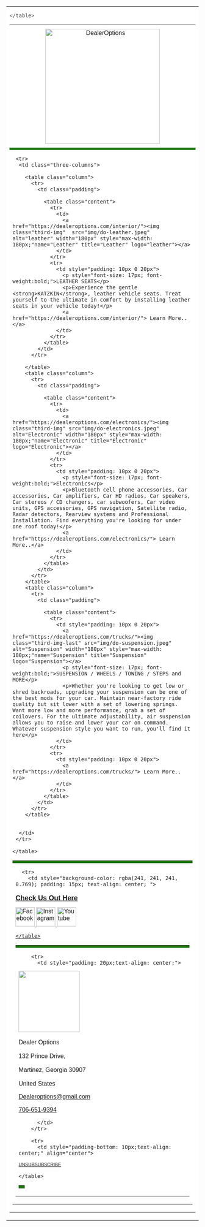 <!DOCTYPE html>
<html lang="en">
<head>
    <meta charset="UTF-8">
    <meta http-equiv="X-UA-Compatible" content="IE=edge">
      <meta http-equiv="Content-Type" content="text/html" charset="utf-8">
    <meta name="viewport" content="width=device-width, initial-scale=1.0">   
      <title>Document</title>
<style type="text/css">

body{
margin: 0;
background-color: #white;
}

table{
border-spacing: 0;
}

td{
padding: 0;
}

img{
border: 0;
}
 
@media screen and (max-width: 600px;){
  img.third-img-last {
    width: 200px!important;
    max-width: 200px!important;
  }
}

.padding {
  padding-right: 0!important;
  padding-left: 0!important;

}

@media screen and (max-width: 400px;){
  img.third-img {
    width: 200px!important;
    max-width: 200px!important;
  }
}

.wrapper{
  width: 100%;
  table-layout: fixed;
  background-color: #cccccccc;
  padding-bottom: 60%;
}

.webkit{
  max-width: 600px;
  background-color: white;
}
.outer{
 background-color: white;
  Margin: 0 auto;
  width: 100%;
  max-width: 600px;
  border-spacing: 0;
  color: #4a4a4a;
  font-family: sans-serif;
}
.three-columns{
  text-align: center;
  font-size: 0;
  line-height: 0;
  padding-top: 20px;
  padding-bottom: 20px;
}

.three-columns .column{
  width: 100%;
  max-width: 300px;
  display: inline-block;
  vertical-align: top;
  border-radius: 5px;
}

.padding{
  padding: 15px;
}

.three-columns .content{
  font-size: 15px;
  line-height: 20px;
}


a{
  text-decoration: none;
  color: #0033ff;
  font-size: 16px;
}






 </style>
</head>
<body>

<center class="wrapper">
  <div class="webkit">
    <table class="outer" align="center">


<tr>
  <td>
    <table width="100%">
          <tr>
            <td  width="100%" style="border-spacing: 0; padding: 10px;text-align: center;" >
              <a href="https://dealeroptions.com/" >
                <img src="img/dealeroptions.png" alt="DealerOptions" width="300px" title="DealerOptions" logo="DealerOptions">
            </td>
         </tr>
      
    </table>
   


  </td>
</tr>

 <tr>
      <td height="4" style="background-color: #197500"></td>
    </tr>

<tr>
  <td>
    <table width="100%"style="border-spacing: 0;">

     <tr>
      <td class="three-columns">

        <table class="column">
          <tr>
            <td class="padding">

              <table class="content">
                <tr>
                  <td>
                    <a href="https://dealeroptions.com/interior/"><img class="third-img"  src="img/do-leather.jpeg" alt="leather" width="180px" style="max-width: 180px;"name="Leather" title="Leather" logo="leather"></a>
                  </td>
                </tr>
                <tr>
                  <td style="padding: 10px 0 20px">
                    <p style="font-size: 17px; font-weight:bold;">LEATHER SEATS</p>
                    <p>Experience the gentle <strong>KATZKIN</strong>, leather vehicle seats. Treat yourself to the ultimate in comfort by installing leather seats in your vehicle today!</p>
                    <a href="https://dealeroptions.com/interior/"> Learn More..</a>
                  </td>
                </tr>
              </table>
            </td>
          </tr>

        </table>
        <table class="column">
          <tr>
            <td class="padding">

              <table class="content">
                <tr>
                  <td>
                    <a href="https://dealeroptions.com/electronics/"><img class="third-img" src="img/do-electronics.jpeg" alt="Electronic" width="180px" style="max-width: 180px;"name="Electronic" title="Electronic" logo="Electronic"></a>
                  </td>
                </tr>
                <tr>
                  <td style="padding: 10px 0 20px">
                    <p style="font-size: 17px; font-weight:bold;">Electronics</p>
                    <p>Bluetooth cell phone accessories, Car accessories, Car amplifiers, Car HD radios, Car speakers, Car stereos / CD changers, car subwoofers, Car video units, GPS accessories, GPS navigation, Satellite radio, Radar detectors, Rearview systems and Professional Installation. Find everything you're looking for under one roof today!</p>
                    <a href="https://dealeroptions.com/electronics/"> Learn More..</a>
                  </td>
                </tr>
              </table>
            </td>
          </tr>
        </table>
        <table class="column">
          <tr>
            <td class="padding">

              <table class="content">
                <tr>
                  <td style="padding: 10px 0 20px">
                    <a href="https://dealeroptions.com/trucks/"><img  class="third-img-last" src="img/do-suspension.jpeg" alt="Suspension" width="180px" style="max-width: 180px;"name="Suspension" title="Suspension" logo="Suspension"></a>
                    <p style="font-size: 17px; font-weight:bold;">SUSPENSION / WHEELS / TOWING / STEPS and MORE</p>
                    <p>Whether you're looking to get low or shred backroads, upgrading your suspension can be one of the best mods for your car. Maintain near-factory ride quality but sit lower with a set of lowering springs. Want more low and more performance, grab a set of coilovers. For the ultimate adjustability, air suspension allows you to raise and lower your car on command. Whatever suspension style you want to run, you'll find it here</p>
                  </td>
                </tr>
                <tr>
                  <td style="padding: 10px 0 20px">
                    <a href="https://dealeroptions.com/trucks/"> Learn More..</a>
                  </td>
                </tr>
              </table>
            </td>
          </tr>
        </table>


      </td>
     </tr> 

    </table> 
  </td>
</tr>

<tr>
  <td height="4" style="background-color: #197500"></td>
</tr>
<tr>
  <td>
    <table width="100%" style="border-spacing: 0;">

      <tr>
        <td style="background-color: rgba(241, 241, 241, 0.769); padding: 15px; text-align: center; ">
<p style="font-size: 18px; color:#197500; margin-bottom: 13px;"><a style="font-size: 16ps; font-weight: bold; "  href="https://dealeroptions.com/">Check Us Out Here</a></p>
          <a href="https://www.facebook.com/dealeroptions">
            <img src="img/circle-facebook.png" alt="Facebook" width="50" name="Facebook" title="Facebook" logo="Facebook">
          </a>
          <a href="https://www.instagram.com/dealeroptions/?hl=en">
            <img src="img/circle-instagram.png" alt="Instagram" name="Instagram" title="Instagram" logo="Instagram" width="50">
          </a>
          <a href="https://www.youtube.com/" >
            <img src="img/circle-youtube.png" alt="Youtube" name="Youtube" title="Youtube" logo="Youtube"  width="50">
        </td>
      </tr>

    </table>
  </td>
</tr> 

<tr>
  <td height="4" style="background-color: #197500"></td>
</tr>

<!-- Footer -->
<tr>
  <td style="background-color:  #ffffff";>
    <table width="100%" style="border-spacing: 0;">

        <tr>
          <td style="padding: 20px;text-align: center;">

<a href="https://dealeroptions.com/">
  <img src="img/dealeroptions.png" alt="" width="160px">
</a>
<p style="font-size: 16px; margin-top: 18px;">
Dealer Options 
</p>
<p style="font-size: 16px; margin-top: 18px;">
132 Prince Drive,
</p>
<p style="font-size: 16px; margin-top: 18px;">
Martinez, Georgia 30907
</p>
<p style="font-size: 16px; margin-top: 18px;">
United States
</p>
<p><a href="mailto:dealeroptions@gmail.com">Dealeroptions@gmail.com</a></p>
<p><a href="tel:7066519394">706-651-9394</a></p>

          </td>
        </tr>

        <tr>
          <td style="padding-bottom: 10px;text-align: center;" align="center">

<p><a href="#" style="font-size: 12; line-height: 1;">UNSUBSUBSCRIBE</a></p>
          </td>
        </tr>

    </table>
  </td>
</tr>

<tr>
  <td height="4" style="background-color: #197500"></td>
</tr>
    </table>
  </div>
</center>

</body>
</html> 
